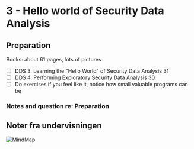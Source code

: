 # 3 - Hello world of Security Data Analysis

## Preparation

Books: about 61 pages, lots of pictures

* [ ] DDS 3. Learning the "Hello World" of Security Data Analysis 31   
* [ ] DDS 4. Performing Exploratory Security Data Analysis 30   
* [ ] Do exercises if you feel like it, notice how small valuable programs can be   

### Notes and question re: Preparation

## Noter fra undervisningen

![MindMap](https://github.com/krejac/kea-siem-log/tree/2a5aa46799f46978f7dc6d645e82fb5db5a09038/media/mind-map-3.png)

